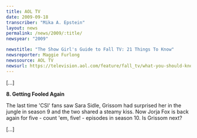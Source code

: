 ```yaml
---
title: AOL TV
date: 2009-09-18
transcriber: "Mika A. Epstein"
layout: news
permalink: /news/2009/:title/
newsyear: "2009"

newstitle: "The Show Girl's Guide to Fall TV: 21 Things To Know"
newsreporter: Maggie Furlong
newssource: AOL TV
newsurl: https://television.aol.com/feature/fall_tv/what-you-should-know-about-fall-tv-2
---
```


[...]

**8. Getting Fooled Again**

The last time 'CSI' fans saw Sara Sidle, Grissom had surprised her in the jungle in season 9 and the two shared a steamy kiss. Now Jorja Fox is back again for five - count 'em, five! - episodes in season 10. Is Grissom next?

[...]
